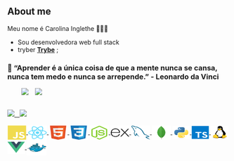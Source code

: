 ## About me
 
Meu nome é Carolina Inglethe  👩🇧🇷 

- Sou desenvolvedora web full stack 
-  tryber **<a href="https://www.betrybe.com/" target="_blank">Trybe</a>** ;

###  🧠 “Aprender é a única coisa de que a mente nunca se cansa, nunca tem medo e nunca se arrepende.” - Leonardo da Vinci

<!-- 🧝‍♀️ Veja meu Portfolio : **<a href="https://carolinainglethe.github.io/" target="_blank"> Portfolio Carol</a>**  -->

 
<div> 
 &nbsp;&nbsp;&nbsp;&nbsp;
 &nbsp;&nbsp;
  <a href="https://www.linkedin.com/in/carolinglethe/" target="_blank"><img src="https://img.shields.io/badge/-LinkedIn-%230077B5?style=for-the-badge&logo=linkedin&logoColor=white" target="_blank"></a> 
  &nbsp;&nbsp;
   <a href = "mailto:carolinainglethe@gmail.com"><img src="https://img.shields.io/badge/-Gmail-%23333?style=for-the-badge&logo=gmail&logoColor=white" target="_blank"></a>
</div>

##

<div>
  <a href="https://github.com/CarolinaInglethe">
  <img height="145em"  src="https://github-readme-stats.vercel.app/api?username=CarolinaInglethe&show_icons=true&theme=material-palenight&include_all_commits=true&count_private=true"/>
   &nbsp;
  <img height="150em"  src="https://github-readme-stats.vercel.app/api/top-langs/?username=CarolinaInglethe&layout=compact&langs_count=16&theme=material-palenight"/>
</div>
 
 <div style="display: inline_block"><br>
  <img align="center" alt="Carol-Js" height="33" width="43" src="https://raw.githubusercontent.com/devicons/devicon/master/icons/javascript/javascript-plain.svg">
  <img align="center" alt="Carol-React" height="33" width="43" src="https://raw.githubusercontent.com/devicons/devicon/master/icons/react/react-original.svg">
  <img align="center" alt="Carol-HTML" height="33" width="43" src="https://raw.githubusercontent.com/devicons/devicon/master/icons/html5/html5-original.svg">
  <img align="center" alt="Carol-CSS" height="33" width="43" src="https://raw.githubusercontent.com/devicons/devicon/master/icons/css3/css3-original.svg">
  <img align="center" alt="Carol-Nodejs" height="33" width="43" src="https://raw.githubusercontent.com/devicons/devicon/master/icons/nodejs/nodejs-original.svg">
  <img align="center" alt="Carol-express" height="33" width="43" src="https://raw.githubusercontent.com/devicons/devicon/master/icons/express/express-original.svg">
  <img align="center" alt="Carol-Mysql" height="33" width="43" src="https://raw.githubusercontent.com/devicons/devicon/master/icons/mysql/mysql-original.svg">
  <img align="center" alt="Carol-MongoDB" height="33" width="43" src="https://raw.githubusercontent.com/devicons/devicon/master/icons/mongodb/mongodb-original.svg">
   <img align="center" alt="Carol-Python" height="30" width="40" src="https://raw.githubusercontent.com/devicons/devicon/master/icons/python/python-original.svg">
   <img align="center" alt="Carol-Ts" height="30" width="40" src="https://raw.githubusercontent.com/devicons/devicon/master/icons/typescript/typescript-plain.svg">
  <img align="center" alt="Carol-linux" height="30" width="40" src="https://raw.githubusercontent.com/devicons/devicon/master/icons/linux/linux-original.svg">
  <img align="center" alt="Carol-Vuejs" height="30" width="40" src="https://raw.githubusercontent.com/devicons/devicon/master/icons/vuejs/vuejs-original.svg">
  <img align="center" alt="Carol-Docker" height="35" width="45" src="https://github.com/devicons/devicon/blob/master/icons/docker/docker-original.svg"> 
<!--   <img align="right" alt="Carol-pic" height="150" style="border-radius:50px;" src="https://media.discordapp.net/attachments/639956127056134178/890373478988013628/Publicacoes_Instagram_1_1.png?width=676&height=676"> -->
</div>
